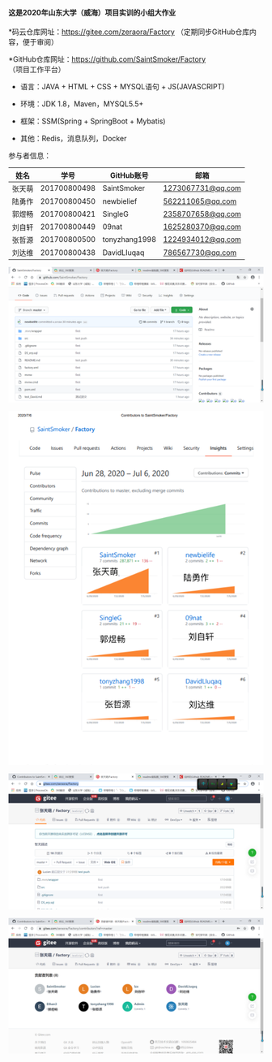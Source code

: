#### 这是2020年山东大学（威海）项目实训的小组大作业

*码云仓库网址：https://gitee.com/zeraora/Factory    （定期同步GitHub仓库内容，便于审阅）

*GitHub仓库网址：https://github.com/SaintSmoker/Factory     （项目工作平台）

* 语言：JAVA + HTML + CSS + MYSQL语句 + JS(JAVASCRIPT)

* 环境：JDK 1.8，Maven，MYSQL5.5+

* 框架：SSM(Spring + SpringBoot + Mybatis)

* 其他：Redis，消息队列，Docker

参与者信息：<br>

姓名|学号|GitHub账号|邮箱
----|----|----|----
张天萌|201700800498    |    SaintSmoker     | 1273067731@qq.com
陆勇作|201700800450    |    newbielief      | 562211065@qq.com
郭煜畅|201700800421    |    SingleG         | 2358707658@qq.com
刘自轩|201700800449    |    09nat           | 1625280370@qq.com
张哲源|201700800500    |    tonyzhang1998   | 1224934012@qq.com
刘达维|201700800438    |   DavidLIuqaq      | 786567730@qq.com


![image](https://github.com/SaintSmoker/Factory/blob/master/ReadMePicture/01.png)

![image](https://github.com/SaintSmoker/Factory/blob/master/ReadMePicture/02.png)

![image](https://github.com/SaintSmoker/Factory/blob/master/ReadMePicture/03.png)

![image](https://github.com/SaintSmoker/Factory/blob/master/ReadMePicture/04.png)